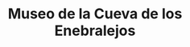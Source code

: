 ---
title: "Museo de la Cueva de los Enebralejos"
url: /pradena/museo-de-la-cueva-de-los-enebralejos/
shop: entradas
---